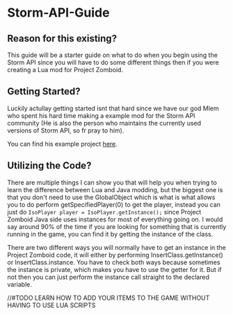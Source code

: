 # Storm-API-Guide
## Reason for this existing?
This guide will be a starter guide on what to do when you begin using the Storm API since you will have to do some different things then if you were creating a Lua mod for Project Zomboid.
## Getting Started?
Luckily actullay getting started isnt that hard since we have our god Mlem who spent his hard time making a example mod for the Storm API community (He is also the person who maintains the currently used versions of Storm API, so fr pray to him).

You can find his example project [here](https://github.com/mlem/storm/tree/docs/example-mod/example-mod).
## Utilizing the Code?
There are multiple things I can show you that will help you when trying to learn the difference between Lua and Java modding, but the biggest one is that you don't need to use the GlobalObject which is what is what allows you to do perform getSpecifiedPlayer(0) to get the player, instead you can just do ```IsoPlayer player = IsoPlayer.getInstance();``` since Project Zomboid Java side uses instances for most of everything going on. I would say around 90% of the time if you are looking for something that is currently running in the game, you can find it by getting the instance of the class.

There are two different ways you will normally have to get an instance in the Project Zomboid code, it will either by performing InsertClass.getInstance() or InsertClass.instance. You have to check both ways because sometimes the instance is private, which makes you have to use the getter for it. But if not then you can just perform the instance call straight to the declared variable.

//#TODO LEARN HOW TO ADD YOUR ITEMS TO THE GAME WITHOUT HAVING TO USE LUA SCRIPTS
